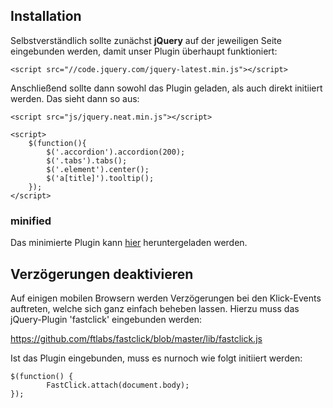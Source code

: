 ## Installation

Selbstverständlich sollte zunächst **jQuery** auf der jeweiligen Seite eingebunden werden, damit unser Plugin überhaupt funktioniert:

	<script src="//code.jquery.com/jquery-latest.min.js"></script>

Anschließend sollte dann sowohl das Plugin geladen, als auch direkt initiiert werden. Das sieht dann so aus:

	<script src="js/jquery.neat.min.js"></script>
		
	<script>
		$(function(){
			$('.accordion').accordion(200);
			$('.tabs').tabs();
			$('.element').center();
			$('a[title]').tooltip();
		});
	</script>
	
### minified

Das minimierte Plugin kann <a href="http://marijnhaverbeke.nl//uglifyjs?code_url=https://raw.githubusercontent.com/medienreaktor/neat/master/jquery.neat.js&header=/*!%20neat%20-%20a%20lightweight%20ui-handler%20for%20jquery%20-%20Copyright%202014%20medienreaktor%20GmbH%20*/">hier</a> heruntergeladen werden.

## Verzögerungen deaktivieren

Auf einigen mobilen Browsern werden Verzögerungen bei den Klick-Events auftreten, welche sich ganz einfach beheben lassen. Hierzu muss das jQuery-Plugin 'fastclick' eingebunden werden:

https://github.com/ftlabs/fastclick/blob/master/lib/fastclick.js

Ist das Plugin eingebunden, muss es nurnoch wie folgt initiiert werden:

	$(function() {
    		FastClick.attach(document.body);
	});
